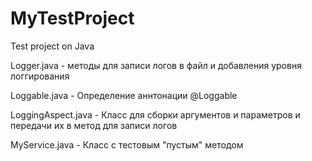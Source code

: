 # MyTestProject
Test project on Java

Logger.java - методы для записи логов в файл и добавления уровня логгирования

Loggable.java - Определение аннтонации @Loggable

LoggingAspect.java - Класс для сборки аргументов и параметров и передачи их в метод для записи логов

MyService.java - Класс с тестовым "пустым" методом

